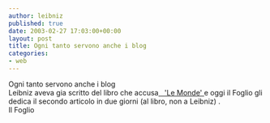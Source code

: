 ```yaml
---
author: leibniz
published: true
date: 2003-02-27 17:03:00+00:00
layout: post
title: Ogni tanto servono anche i blog
categories:
- web
---
```


Ogni tanto servono anche i blog  
   Leibniz aveva gia scritto del libro che accusa[   'Le Monde' ][1]e oggi il Foglio gli dedica il secondo articolo in due giorni (al libro, non a Leibniz)  .  
Il Foglio

[1]:	http://www.ilfoglio.it/articolo.php?idoggetto=8650